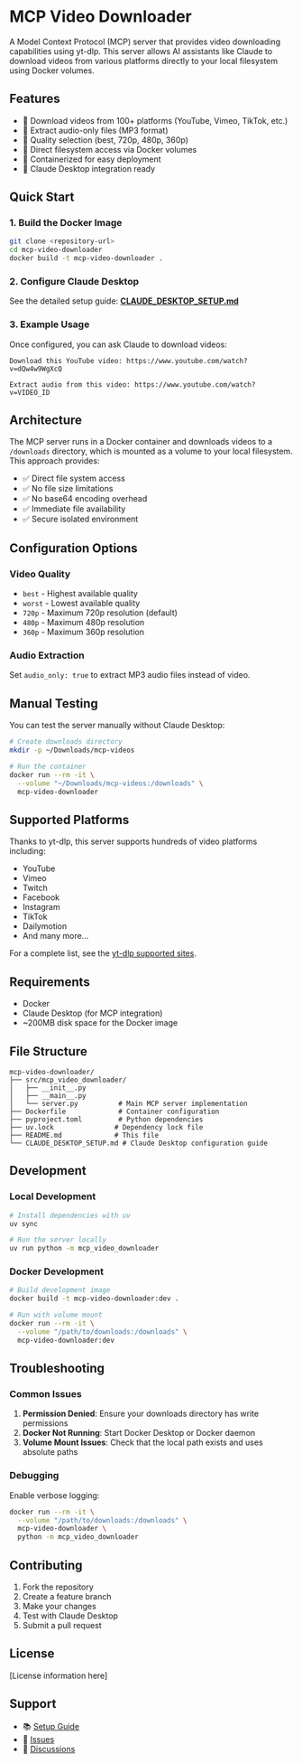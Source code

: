 # MCP Video Downloader

A Model Context Protocol (MCP) server that provides video downloading capabilities using yt-dlp. This server allows AI assistants like Claude to download videos from various platforms directly to your local filesystem using Docker volumes.

## Features

- 🎥 Download videos from 100+ platforms (YouTube, Vimeo, TikTok, etc.)
- 🎵 Extract audio-only files (MP3 format)
- 📐 Quality selection (best, 720p, 480p, 360p)
- 💾 Direct filesystem access via Docker volumes
- 🐳 Containerized for easy deployment
- 🔧 Claude Desktop integration ready

## Quick Start

### 1. Build the Docker Image

```bash
git clone <repository-url>
cd mcp-video-downloader
docker build -t mcp-video-downloader .
```

### 2. Configure Claude Desktop

See the detailed setup guide: **[CLAUDE_DESKTOP_SETUP.md](./CLAUDE_DESKTOP_SETUP.md)**

### 3. Example Usage

Once configured, you can ask Claude to download videos:

```
Download this YouTube video: https://www.youtube.com/watch?v=dQw4w9WgXcQ
```

```
Extract audio from this video: https://www.youtube.com/watch?v=VIDEO_ID
```

## Architecture

The MCP server runs in a Docker container and downloads videos to a `/downloads` directory, which is mounted as a volume to your local filesystem. This approach provides:

- ✅ Direct file system access
- ✅ No file size limitations
- ✅ No base64 encoding overhead
- ✅ Immediate file availability
- ✅ Secure isolated environment

## Configuration Options

### Video Quality

- `best` - Highest available quality
- `worst` - Lowest available quality
- `720p` - Maximum 720p resolution (default)
- `480p` - Maximum 480p resolution
- `360p` - Maximum 360p resolution

### Audio Extraction

Set `audio_only: true` to extract MP3 audio files instead of video.

## Manual Testing

You can test the server manually without Claude Desktop:

```bash
# Create downloads directory
mkdir -p ~/Downloads/mcp-videos

# Run the container
docker run --rm -it \
  --volume "~/Downloads/mcp-videos:/downloads" \
  mcp-video-downloader
```

## Supported Platforms

Thanks to yt-dlp, this server supports hundreds of video platforms including:

- YouTube
- Vimeo
- Twitch
- Facebook
- Instagram
- TikTok
- Dailymotion
- And many more...

For a complete list, see the [yt-dlp supported sites](https://github.com/yt-dlp/yt-dlp/blob/master/supportedsites.md).

## Requirements

- Docker
- Claude Desktop (for MCP integration)
- ~200MB disk space for the Docker image

## File Structure

```
mcp-video-downloader/
├── src/mcp_video_downloader/
│   ├── __init__.py
│   ├── __main__.py
│   └── server.py          # Main MCP server implementation
├── Dockerfile             # Container configuration
├── pyproject.toml         # Python dependencies
├── uv.lock               # Dependency lock file
├── README.md             # This file
└── CLAUDE_DESKTOP_SETUP.md # Claude Desktop configuration guide
```

## Development

### Local Development

```bash
# Install dependencies with uv
uv sync

# Run the server locally
uv run python -m mcp_video_downloader
```

### Docker Development

```bash
# Build development image
docker build -t mcp-video-downloader:dev .

# Run with volume mount
docker run --rm -it \
  --volume "/path/to/downloads:/downloads" \
  mcp-video-downloader:dev
```

## Troubleshooting

### Common Issues

1. **Permission Denied**: Ensure your downloads directory has write permissions
2. **Docker Not Running**: Start Docker Desktop or Docker daemon
3. **Volume Mount Issues**: Check that the local path exists and uses absolute paths

### Debugging

Enable verbose logging:

```bash
docker run --rm -it \
  --volume "/path/to/downloads:/downloads" \
  mcp-video-downloader \
  python -m mcp_video_downloader
```

## Contributing

1. Fork the repository
2. Create a feature branch
3. Make your changes
4. Test with Claude Desktop
5. Submit a pull request

## License

[License information here]

## Support

- 📚 [Setup Guide](./CLAUDE_DESKTOP_SETUP.md)
- 🐛 [Issues](../../issues)
- 💬 [Discussions](../../discussions)
